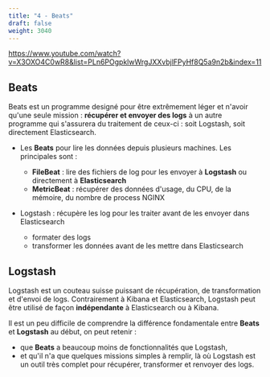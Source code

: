 ```yaml
---
title: "4 - Beats"
draft: false
weight: 3040
---
```


https://www.youtube.com/watch?v=X3OXO4C0wR8&list=PLn6POgpklwWrgJXXvbjlFPyHf8Q5a9n2b&index=11

<!-- FRegrouper avec Logstash ? -->

## Beats

Beats est un programme designé pour être extrêmement léger et n'avoir qu'une seule mission : **récupérer et envoyer des logs** à un autre programme qui s'assurera du traitement de ceux-ci : soit Logstash, soit directement Elasticsearch.

- Les **Beats** pour lire les données depuis plusieurs machines. Les principales sont :

  - **FileBeat** : lire des fichiers de log pour les envoyer à **Logstash** ou directement à **Elasticsearch**
  - **MetricBeat** : récupérer des données d'usage, du CPU, de la mémoire, du nombre de process NGINX
  <!-- - etc -->

- Logstash : récupère les log pour les traiter avant de les envoyer dans Elasticsearch
  - formater des logs
  - transformer les données avant de les mettre dans Elasticsearch

## Logstash

Logstash est un couteau suisse puissant de récupération, de transformation et d'envoi de logs.
Contrairement à Kibana et Elasticsearch, Logstash peut être utilisé de façon **indépendante** à Elasticsearch ou à Kibana.

<!-- FIXME: Exemple filtres, principe des inputs/outputs -->

Il est un peu difficile de comprendre la différence fondamentale entre **Beats** et **Logstash** au début, on peut retenir :

- que **Beats** a beaucoup moins de fonctionnalités que Logstash,
- et qu'il n'a que quelques missions simples à remplir, là où Logstash est un outil très complet pour récupérer, transformer et renvoyer des logs.

<!-- FIXME: Filebeat -->
